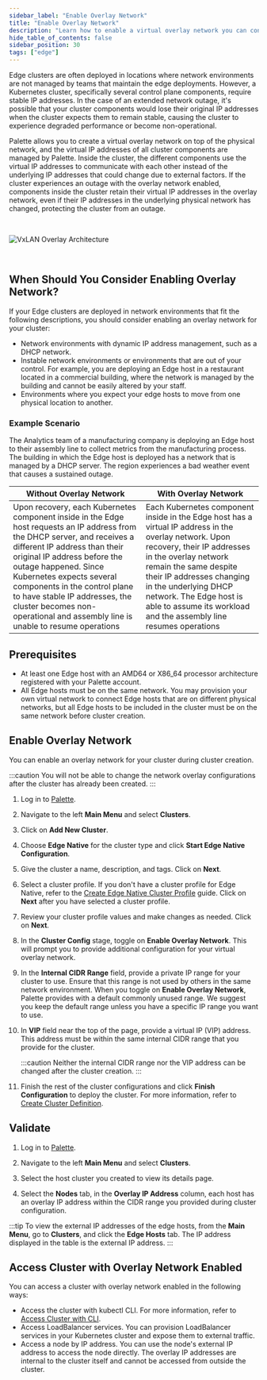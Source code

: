 ```yaml
---
sidebar_label: "Enable Overlay Network"
title: "Enable Overlay Network"
description: "Learn how to enable a virtual overlay network you can control on top of an often unpredictable physical network."
hide_table_of_contents: false
sidebar_position: 30
tags: ["edge"]
---
```


Edge clusters are often deployed in locations where network environments are not managed by teams that maintain the edge deployments. However, a Kubernetes cluster, specifically several control plane components, require stable IP addresses. In the case of an extended network outage, it's possible that your cluster components would lose their original IP addresses when the cluster expects them to remain stable, causing the cluster to experience degraded performance or become non-operational.

Palette allows you to create a virtual overlay network on top of the physical network, and the virtual IP addresses of all cluster components are managed by Palette. Inside the cluster, the different components use the virtual IP addresses to communicate with each other instead of the underlying IP addresses that could change due to external factors. If the cluster experiences an outage with the overlay network enabled, components inside the cluster retain their virtual IP addresses in the overlay network, even if their IP addresses in the underlying physical network has changed, protecting the cluster from an outage. 

<br />

![VxLAN Overlay Architecture](/clusters_edge_site-installation_vxlan-overlay_architecture.png)

<br />

## When Should You Consider Enabling Overlay Network?
If your Edge clusters are deployed in network environments that fit the following descriptions, you should consider enabling an overlay network for your cluster:

- Network environments with dynamic IP address management, such as a DHCP network.
- Instable network environments or environments that are out of your control. For example, you are deploying an Edge host in a restaurant located in a commercial building, where the network is managed by the building and cannot be easily altered by your staff. 
- Environments where you expect your edge hosts to move from one physical location to another. 

### Example Scenario

The Analytics team of a manufacturing company is deploying an Edge host to their assembly line to collect metrics from the manufacturing process. The building in which the Edge host is deployed has a network that is managed by a DHCP server. The region experiences a bad weather event that causes a sustained outage. 

|Without Overlay Network |With Overlay Network|
|---------------------|-----------------------|
| Upon recovery, each Kubernetes component inside in the Edge host requests an IP address from the DHCP server, and receives a different IP address than their original IP address before the outage happened. Since Kubernetes expects several components in the control plane to have stable IP addresses, the cluster becomes non-operational and assembly line is unable to resume operations | Each Kubernetes component inside in the Edge host has a virtual IP address in the overlay network. Upon recovery, their IP addresses in the overlay network remain the same despite their IP addresses changing in the underlying DHCP network. The Edge host is able to assume its workload and the assembly line resumes operations | 

## Prerequisites

* At least one Edge host with an AMD64 or X86_64 processor architecture registered with your Palette account.
* All Edge hosts must be on the same network. You may provision your own virtual network to connect Edge hosts that are on different physical networks, but all Edge hosts to be included in the cluster must be on the same network before cluster creation.

## Enable Overlay Network

You can enable an overlay network for your cluster during cluster creation. 

:::caution
You will not be able to change the network overlay configurations after the cluster has already been created.
:::

1. Log in to [Palette](https://console.spectrocloud.com).

2. Navigate to the left **Main Menu** and select **Clusters**.

3. Click on **Add New Cluster**.

4. Choose **Edge Native** for the cluster type and click **Start Edge Native Configuration**.

5. Give the cluster a name, description, and tags. Click on **Next**.

6. Select a cluster profile. If you don't have a cluster profile for Edge Native, refer to the [Create Edge Native Cluster Profile](../site-deployment/model-profile.md) guide. Click on **Next** after you have selected a cluster profile.

7. Review your cluster profile values and make changes as needed. Click on **Next**.

8. In the **Cluster Config** stage, toggle on **Enable Overlay Network**. This will prompt you to provide additional configuration for your virtual overlay network. 

9. In the **Internal CIDR Range** field, provide a private IP range for your cluster to use. Ensure that this range is not used by others in the same network environment. When you toggle on **Enable Overlay Network**, Palette provides with a default commonly unused range. We suggest you keep the default range unless you have a specific IP range you want to use. 

10. In **VIP** field near the top of the page, provide a virtual IP (VIP) address. This address must be within the same internal CIDR range that you provide for the cluster. 

    :::caution
    Neither the internal CIDR range nor the VIP address can be changed after the cluster creation. 
    :::

11. Finish the rest of the cluster configurations and click **Finish Configuration** to deploy the cluster. For more information, refer to [Create Cluster Definition](../site-deployment/site-installation/cluster-deployment.md). 

## Validate

1. Log in to [Palette](https://console.spectrocloud.com).

2. Navigate to the left **Main Menu** and select **Clusters**.

3. Select the host cluster you created to view its details page.

4. Select the **Nodes** tab, in the **Overlay IP Address** column, each host has an overlay IP address within the CIDR range you provided during cluster configuration. 

:::tip
To view the external IP addresses of the edge hosts, from the **Main Menu**, go to **Clusters**, and click the **Edge Hosts** tab. The IP address displayed in the table is the external IP address.
:::

## Access Cluster with Overlay Network Enabled

You can access a cluster with overlay network enabled in the following ways:

- Access the cluster with kubectl CLI. For more information, refer to [Access Cluster with CLI](../../cluster-management/palette-webctl.md).
- Access LoadBalancer services. You can provision LoadBalancer services in your Kubernetes cluster and expose them to external traffic. 
- Access a node by IP address. You can use the node's external IP address to access the node directly. The overlay IP addresses are internal to the cluster itself and cannot be accessed from outside the cluster.

